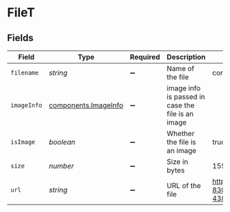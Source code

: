 # FileT


## Fields

| Field                                                        | Type                                                         | Required                                                     | Description                                                  | Example                                                      |
| ------------------------------------------------------------ | ------------------------------------------------------------ | ------------------------------------------------------------ | ------------------------------------------------------------ | ------------------------------------------------------------ |
| `filename`                                                   | *string*                                                     | :heavy_minus_sign:                                           | Name of the file                                             | conversations.png                                            |
| `imageInfo`                                                  | [components.ImageInfo](../../models/components/imageinfo.md) | :heavy_minus_sign:                                           | image info is passed in case the file is an image            |                                                              |
| `isImage`                                                    | *boolean*                                                    | :heavy_minus_sign:                                           | Whether the file is an image                                 | true                                                         |
| `size`                                                       | *number*                                                     | :heavy_minus_sign:                                           | Size in bytes                                                | 15538                                                        |
| `url`                                                        | *string*                                                     | :heavy_minus_sign:                                           | URL of the file                                              | https://ucarecdn.com/cee5c10c-8302-45c1-b1fb-43860ca941a9/   |